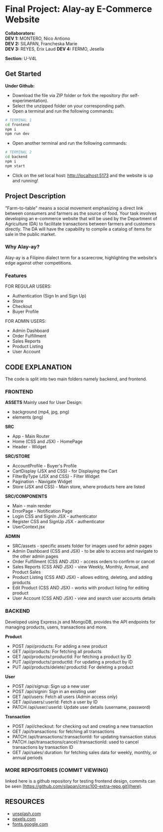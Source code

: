 # Final Project: Alay-ay E-Commerce Website

**Collaborators:**  
**DEV 1:** MONTERO, Nico Antiono  
**DEV 2:** SILAPAN, Francheska Marie  
**DEV 3:** REYES, Erix Laud
**DEV 4:** FERMO, Jesella  

**Section:** U-V4L  

## Get Started

**Under Github:**
- Download the file via ZIP folder or fork the repository (for self-experimentation).
- Select the unzipped folder on your corresponding path.
- Open a terminal and run the following commands:

```bash
# TERMINAL 1
cd frontend
npm i
npm run dev
```

- Open another terminal and run the following commands:

```bash
# TERMINAL 2
cd backend
npm i
npm start
```

- Click on the set local host: [http://localhost:5173](http://localhost:5173) and the website is up and running!

## Project Description

"Farm-to-table" means a social movement emphasizing a direct link between consumers and farmers as the source of food. Your task involves developing an e-commerce website that will be used by the Department of Agriculture (DA) to facilitate transactions between farmers and customers directly. The DA will have the capability to compile a catalog of items for sale in the public market.

### Why Alay-ay?
Alay-ay is a Filipino dialect term for a scarecrow, highlighting the website's edge against other competitions.

### Features
FOR REGULAR USERS:
- Authentication (Sign In and Sign Up)
- Store
- Checkout
- Buyer Profile

FOR ADMIN USERS:
- Admin Dashboard
- Order Fulfillment
- Sales Reports
- Product Listing
- User Account

## CODE EXPLANATION 

The code is split into two main folders namely backend, and frontend.

### FRONTEND

**ASSETS**
Mainly used for User Design:

- background (mp4, jpg, png)
- elements (png) 

**SRC**
- App - Main Router
- Home (CSS and JSX) - HomePage
- Header - Widget

**SRC/STORE**
- AccountProfile - Buyer's Profile
- CartDisplay (JSX and CSS) - for Displaying the Cart
- FilterByType (JSX and CSS) - Filter Widget
- Pagination - Navigate Widget
- Store (JSX and CSS) - Main store, where products here are listed 

**SRC/COMPONENTS**
- Main - main render
- ErrorPage - Notification Page
- Login CSS and SignIn JSX - authenticator
- Register CSS and SignUp JSX - authenticator
- UserContext.jsx 

**ADMIN**
- SRC/assets - specific assets folder for images used for admin pages
- Admin Dashboard (CSS and JSX) - to be able to access and navigate to the other admin pages 
- Order Fulfillment (CSS AND JSX) - access orders to confirm or cancel
- Sales Reports (CSS AND JSX) - view Weekly, Monthly, Annual, and Product Sales
- Product Listing (CSS AND JSX) - allows editing, deleting, and adding products
- Edit Product (CSS AND JSX) - works with product listing for editing product
- User Account (CSS AND JSX) - view and search user accounts details



### BACKEND

Developed using Express.js and MongoDB, provides the API endpoints for managing products, users, transactions and more.

**Product**
- POST /api/products: For adding a new product
- GET /api/products: For fetching all products
- GET /api/products/:productId: For fetching a product by ID
- PUT /api/products/:productId: For updating a product by ID
- PUT /api/products/delete/:productId: For deleting a product

**User**
- POST /api/signup: Sign up a new user
- POST /api/signin: Sign in an existing user
- GET /api/users: Fetch all users (Admin access only)
- GET /api/users/:userId: Fetch a user by ID
- PATCH /api/user/:userId: Update user details (username, password)

**Transaction**
- POST /api/checkout: for checking out and creating a new transaction
- GET /api/transactions: for fetching all transactions
- PATCH /api/transactions/:transactionId: for updating transaction status
- PATCH /api/transactions/cancel/:transactionId: used to cancel transactions by transaction ID
- GET /api/sales/:duration: for fetching sales data for weekly, monthly, or annual periods

### MORE REPOSITORIES (COMMIT VIEWING)

linked here is a github repository for testing frontend design, commits can be seen [https://github.com/silapan/cmsc100-extra-repo.git](here).

## RESOURCES
- [unsplash.com](unsplash.com)
- [pexels.com](pexels.com)
- [fonts.google.com](fonts.google.com)
